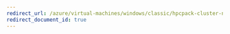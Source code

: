 ```yaml
---
redirect_url: /azure/virtual-machines/windows/classic/hpcpack-cluster-node-autogrowshrink
redirect_document_id: true
---
```


